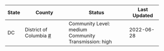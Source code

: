 State | County | Status | Last Updated
--- | --- | --- | --- 
DC | District of Columbia <a href="#district_of_columbia">#</a> | <a name="district_of_columbia"></a>Community Level: medium<br/>Community Transmission: high | 2022-06-28
